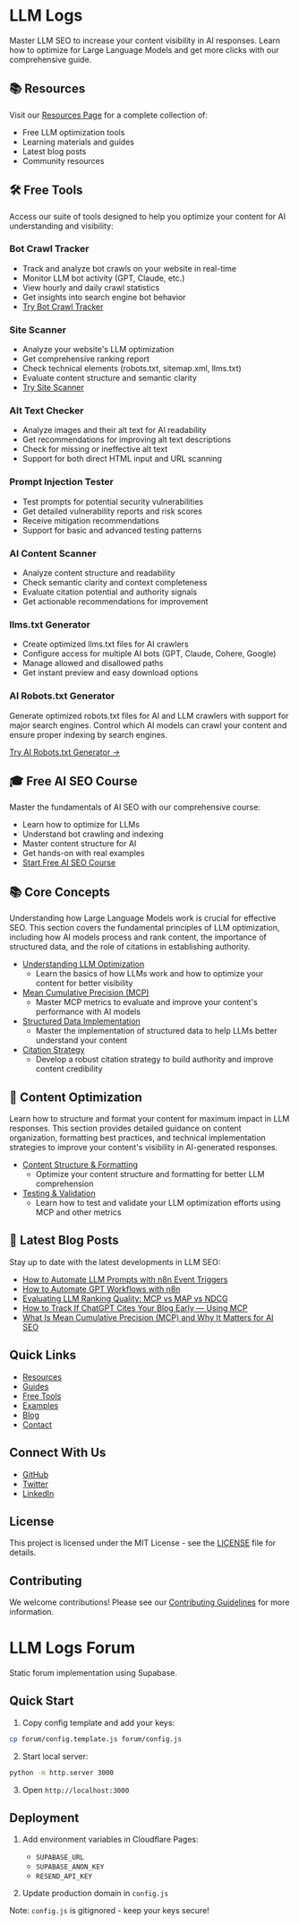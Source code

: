 # LLM Logs

Master LLM SEO to increase your content visibility in AI responses. Learn how to optimize for Large Language Models and get more clicks with our comprehensive guide.

## 📚 Resources

Visit our [Resources Page](resources.html) for a complete collection of:
- Free LLM optimization tools
- Learning materials and guides
- Latest blog posts
- Community resources

## 🛠️ Free Tools

Access our suite of tools designed to help you optimize your content for AI understanding and visibility:

### Bot Crawl Tracker
- Track and analyze bot crawls on your website in real-time
- Monitor LLM bot activity (GPT, Claude, etc.)
- View hourly and daily crawl statistics
- Get insights into search engine bot behavior
- [Try Bot Crawl Tracker](https://llmlogs.com/bot-dashboard)

### Site Scanner
- Analyze your website's LLM optimization
- Get comprehensive ranking report
- Check technical elements (robots.txt, sitemap.xml, llms.txt)
- Evaluate content structure and semantic clarity
- [Try Site Scanner](https://llmlogs.com/scan-site)

### Alt Text Checker
- Analyze images and their alt text for AI readability
- Get recommendations for improving alt text descriptions
- Check for missing or ineffective alt text
- Support for both direct HTML input and URL scanning

### Prompt Injection Tester
- Test prompts for potential security vulnerabilities
- Get detailed vulnerability reports and risk scores
- Receive mitigation recommendations
- Support for basic and advanced testing patterns

### AI Content Scanner
- Analyze content structure and readability
- Check semantic clarity and context completeness
- Evaluate citation potential and authority signals
- Get actionable recommendations for improvement

### llms.txt Generator
- Create optimized llms.txt files for AI crawlers
- Configure access for multiple AI bots (GPT, Claude, Cohere, Google)
- Manage allowed and disallowed paths
- Get instant preview and easy download options

### AI Robots.txt Generator
Generate optimized robots.txt files for AI and LLM crawlers with support for major search engines. Control which AI models can crawl your content and ensure proper indexing by search engines.

[Try AI Robots.txt Generator →](/free-tools/ai-robots-txt-generator.html)

## 🎓 Free AI SEO Course

Master the fundamentals of AI SEO with our comprehensive course:

- Learn how to optimize for LLMs
- Understand bot crawling and indexing
- Master content structure for AI
- Get hands-on with real examples
- [Start Free AI SEO Course](https://llmlogs.com/ai-seo-course)

## 📚 Core Concepts

Understanding how Large Language Models work is crucial for effective SEO. This section covers the fundamental principles of LLM optimization, including how AI models process and rank content, the importance of structured data, and the role of citations in establishing authority.

- [Understanding LLM Optimization](https://llmlogs.com/guides/llm-optimization/core-concepts)
  - Learn the basics of how LLMs work and how to optimize your content for better visibility
- [Mean Cumulative Precision (MCP)](https://llmlogs.com/guides/llm-optimization/mean-cumulative-precision)
  - Master MCP metrics to evaluate and improve your content's performance with AI models
- [Structured Data Implementation](https://llmlogs.com/guides/llm-optimization/structured-data)
  - Master the implementation of structured data to help LLMs better understand your content
- [Citation Strategy](https://llmlogs.com/guides/llm-optimization/citation-strategy)
  - Develop a robust citation strategy to build authority and improve content credibility

## 🎯 Content Optimization

Learn how to structure and format your content for maximum impact in LLM responses. This section provides detailed guidance on content organization, formatting best practices, and technical implementation strategies to improve your content's visibility in AI-generated responses.

- [Content Structure & Formatting](https://llmlogs.com/guides/llm-optimization/content-optimization)
  - Optimize your content structure and formatting for better LLM comprehension
- [Testing & Validation](https://llmlogs.com/guides/llm-optimization/testing)
  - Learn how to test and validate your LLM optimization efforts using MCP and other metrics

## 📝 Latest Blog Posts

Stay up to date with the latest developments in LLM SEO:

- [How to Automate LLM Prompts with n8n Event Triggers](https://llmlogs.com/blog/automate-llm-prompts-with-n8n-event-triggers)
- [How to Automate GPT Workflows with n8n](https://llmlogs.com/blog/how-to-automate-gpt-workflows-with-n8n)
- [Evaluating LLM Ranking Quality: MCP vs MAP vs NDCG](https://llmlogs.com/blog/evaluating-llm-ranking-quality-mcp-vs-map-vs-ndcg)
- [How to Track If ChatGPT Cites Your Blog Early — Using MCP](https://llmlogs.com/blog/how-to-track-if-chatgpt-cites-your-blog-early-using-mcp)
- [What Is Mean Cumulative Precision (MCP) and Why It Matters for AI SEO](https://llmlogs.com/blog/what-is-mean-cumulative-precision-mcp-ai-seo)

## Quick Links

- [Resources](resources.html)
- [Guides](https://llmlogs.com/guides/llm-optimization)
- [Free Tools](https://llmlogs.com/free-tools)
- [Examples](https://llmlogs.com/guides/llm-optimization/examples)
- [Blog](https://llmlogs.com/blog)
- [Contact](https://llmlogs.com/contact)

## Connect With Us

- [GitHub](https://github.com/mattmerrick/llmseoguide)
- [Twitter](https://twitter.com/llmseoguide)
- [LinkedIn](https://linkedin.com/company/llmseoguide)

## License

This project is licensed under the MIT License - see the [LICENSE](LICENSE) file for details.

## Contributing

We welcome contributions! Please see our [Contributing Guidelines](CONTRIBUTING.md) for more information.

# LLM Logs Forum

Static forum implementation using Supabase.

## Quick Start

1. Copy config template and add your keys:
```bash
cp forum/config.template.js forum/config.js
```

2. Start local server:
```bash
python -m http.server 3000
```

3. Open `http://localhost:3000`

## Deployment

1. Add environment variables in Cloudflare Pages:
   - `SUPABASE_URL`
   - `SUPABASE_ANON_KEY`
   - `RESEND_API_KEY`

2. Update production domain in `config.js`

Note: `config.js` is gitignored - keep your keys secure!